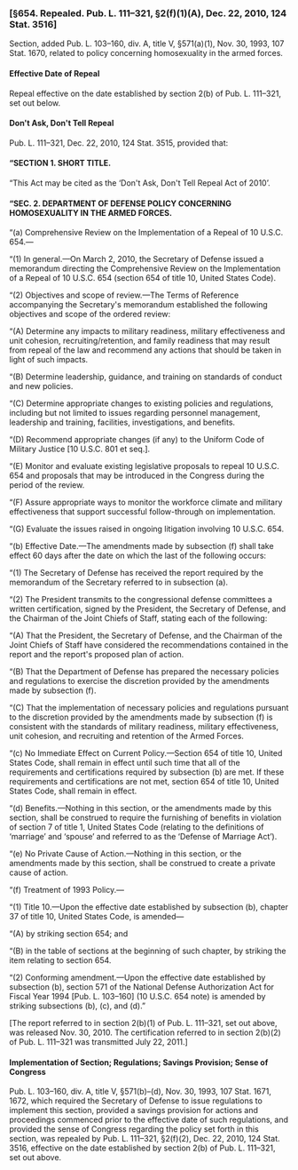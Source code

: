 ### [§654. Repealed. Pub. L. 111–321, §2(f)(1)(A), Dec. 22, 2010, 124 Stat. 3516] ###

Section, added Pub. L. 103–160, div. A, title V, §571(a)(1), Nov. 30, 1993, 107 Stat. 1670, related to policy concerning homosexuality in the armed forces.

#### Effective Date of Repeal ####

Repeal effective on the date established by section 2(b) of Pub. L. 111–321, set out below.

#### Don't Ask, Don't Tell Repeal ####

Pub. L. 111–321, Dec. 22, 2010, 124 Stat. 3515, provided that:

#### “SECTION 1. SHORT TITLE. ####

“This Act may be cited as the ‘Don't Ask, Don't Tell Repeal Act of 2010’.

#### “SEC. 2. DEPARTMENT OF DEFENSE POLICY CONCERNING HOMOSEXUALITY IN THE ARMED FORCES. ####

“(a) Comprehensive Review on the Implementation of a Repeal of 10 U.S.C. 654.—

“(1) In general.—On March 2, 2010, the Secretary of Defense issued a memorandum directing the Comprehensive Review on the Implementation of a Repeal of 10 U.S.C. 654 (section 654 of title 10, United States Code).

“(2) Objectives and scope of review.—The Terms of Reference accompanying the Secretary's memorandum established the following objectives and scope of the ordered review:

“(A) Determine any impacts to military readiness, military effectiveness and unit cohesion, recruiting/retention, and family readiness that may result from repeal of the law and recommend any actions that should be taken in light of such impacts.

“(B) Determine leadership, guidance, and training on standards of conduct and new policies.

“(C) Determine appropriate changes to existing policies and regulations, including but not limited to issues regarding personnel management, leadership and training, facilities, investigations, and benefits.

“(D) Recommend appropriate changes (if any) to the Uniform Code of Military Justice [10 U.S.C. 801 et seq.].

“(E) Monitor and evaluate existing legislative proposals to repeal 10 U.S.C. 654 and proposals that may be introduced in the Congress during the period of the review.

“(F) Assure appropriate ways to monitor the workforce climate and military effectiveness that support successful follow-through on implementation.

“(G) Evaluate the issues raised in ongoing litigation involving 10 U.S.C. 654.

“(b) Effective Date.—The amendments made by subsection (f) shall take effect 60 days after the date on which the last of the following occurs:

“(1) The Secretary of Defense has received the report required by the memorandum of the Secretary referred to in subsection (a).

“(2) The President transmits to the congressional defense committees a written certification, signed by the President, the Secretary of Defense, and the Chairman of the Joint Chiefs of Staff, stating each of the following:

“(A) That the President, the Secretary of Defense, and the Chairman of the Joint Chiefs of Staff have considered the recommendations contained in the report and the report's proposed plan of action.

“(B) That the Department of Defense has prepared the necessary policies and regulations to exercise the discretion provided by the amendments made by subsection (f).

“(C) That the implementation of necessary policies and regulations pursuant to the discretion provided by the amendments made by subsection (f) is consistent with the standards of military readiness, military effectiveness, unit cohesion, and recruiting and retention of the Armed Forces.

“(c) No Immediate Effect on Current Policy.—Section 654 of title 10, United States Code, shall remain in effect until such time that all of the requirements and certifications required by subsection (b) are met. If these requirements and certifications are not met, section 654 of title 10, United States Code, shall remain in effect.

“(d) Benefits.—Nothing in this section, or the amendments made by this section, shall be construed to require the furnishing of benefits in violation of section 7 of title 1, United States Code (relating to the definitions of ‘marriage’ and ‘spouse’ and referred to as the ‘Defense of Marriage Act’).

“(e) No Private Cause of Action.—Nothing in this section, or the amendments made by this section, shall be construed to create a private cause of action.

“(f) Treatment of 1993 Policy.—

“(1) Title 10.—Upon the effective date established by subsection (b), chapter 37 of title 10, United States Code, is amended—

“(A) by striking section 654; and

“(B) in the table of sections at the beginning of such chapter, by striking the item relating to section 654.

“(2) Conforming amendment.—Upon the effective date established by subsection (b), section 571 of the National Defense Authorization Act for Fiscal Year 1994 [Pub. L. 103–160] (10 U.S.C. 654 note) is amended by striking subsections (b), (c), and (d).”

[The report referred to in section 2(b)(1) of Pub. L. 111–321, set out above, was released Nov. 30, 2010. The certification referred to in section 2(b)(2) of Pub. L. 111–321 was transmitted July 22, 2011.]

#### Implementation of Section; Regulations; Savings Provision; Sense of Congress ####

Pub. L. 103–160, div. A, title V, §571(b)–(d), Nov. 30, 1993, 107 Stat. 1671, 1672, which required the Secretary of Defense to issue regulations to implement this section, provided a savings provision for actions and proceedings commenced prior to the effective date of such regulations, and provided the sense of Congress regarding the policy set forth in this section, was repealed by Pub. L. 111–321, §2(f)(2), Dec. 22, 2010, 124 Stat. 3516, effective on the date established by section 2(b) of Pub. L. 111–321, set out above.